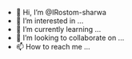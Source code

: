 - 👋 Hi, I’m @IRostom-sharwa
- 👀 I’m interested in ...
- 🌱 I’m currently learning ...
- 💞️ I’m looking to collaborate on ...
- 📫 How to reach me ...

<!---
IRostom-sharwa/IRostom-sharwa is a ✨ special ✨ repository because its `README.md` (this file) appears on your GitHub profile.
You can click the Preview link to take a look at your changes.
--->
